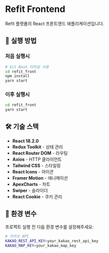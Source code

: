 # Refit Frontend

Refit 플랫폼의 React 프론트엔드 애플리케이션입니다.

## 🚀 실행 방법

### 처음 실행시

```bash
# Git Bash 터미널 사용
cd refit_front
npm install
yarn start
```

### 이후 실행시

```bash
cd refit_front
yarn start
```

## 🛠️ 기술 스택

- **React 18.2.0**
- **Redux Toolkit** - 상태 관리
- **React Router DOM** - 라우팅
- **Axios** - HTTP 클라이언트
- **Tailwind CSS** - 스타일링
- **React Icons** - 아이콘
- **Framer Motion** - 애니메이션
- **ApexCharts** - 차트
- **Swiper** - 슬라이더
- **React Cookie** - 쿠키 관리

## 🔐 환경 변수

프로젝트 실행 전 다음 환경 변수를 설정해주세요:

```bash
# 카카오 API
KAKAO_REST_API_KEY=your_kakao_rest_api_key
KAKAO_MAP_KEY=your_kakao_map_key
```
